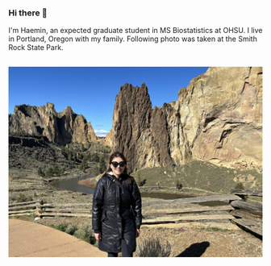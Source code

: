 ### Hi there 👋

I'm Haemin, an expected graduate student in MS Biostatistics at OHSU. I live in Portland, Oregon with my family. Following photo was taken at the Smith Rock State Park.

![](emily-image.jpg)
---
